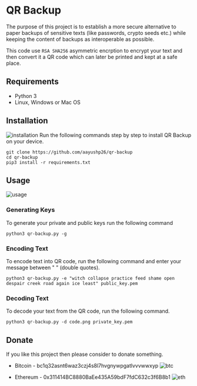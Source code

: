 # QR Backup
The purpose of this project is to establish a more secure alternative to paper backups of sensitive texts (like passwords, crypto seeds etc.) while keeping the content of backups as interoperable as possible.

This code use `RSA SHA256` asymmetric encrption to encrypt your text and then convert it a QR code which can later be printed and kept at a safe place.

## Requirements
- Python 3
- Linux, Windows or Mac OS

## Installation
![installation](https://user-images.githubusercontent.com/59290767/128222774-cbf3601c-d85f-4d51-9f63-41d107b5127d.png)
Run the following commands step by step to install QR Backup on your device.
```shell
git clone https://github.com/aayushp26/qr-backup
cd qr-backup
pip3 install -r requirements.txt
```

## Usage
![usage](https://user-images.githubusercontent.com/59290767/128222817-c8d785e7-b985-4a1f-ad0f-ad65155b2e80.png)
### Generating Keys
To generate your private and public keys run the following command
```shell
python3 qr-backup.py -g
```
### Encoding Text
To encode text into QR code, run the following command and enter your message between " " (double quotes).
```shell
python3 qr-backup.py -e "witch collapse practice feed shame open despair creek road again ice least" public_key.pem
```
### Decoding Text
To decode your text from the QR code, run the following command.
```shell
python3 qr-backup.py -d code.png private_key.pem
```
## Donate
If you like this project then please consider to donate something.
- Bitcoin - bc1q32asnt6waz3czj4s8l7hvgnywpgatlvvvwwxyp
![btc](https://user-images.githubusercontent.com/59290767/128230575-0041db1a-c85a-438b-9374-ca5c96dda99c.jpg)

- Ethereum - 0x311414BC8880BaEe435A59bdF7fdC632c3f6B8b1
![eth](https://user-images.githubusercontent.com/59290767/128230627-0f5613b9-0f72-4d3d-9cd2-93a1ac5516e9.jpg)
